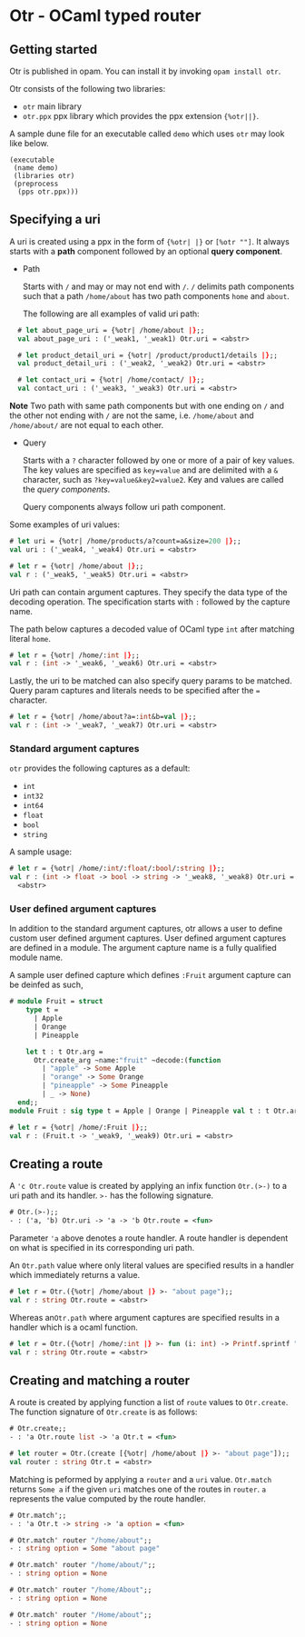 # Otr - OCaml typed router

## Getting started 

Otr is published in opam. You can install it by invoking ```opam install
otr```. 

Otr consists of the following two libraries:
- `otr` main library
- `otr.ppx` ppx library which provides the ppx extension `{%otr||}`.

A sample dune file for an executable called `demo` which uses `otr` may look
like below.

```
(executable
 (name demo)
 (libraries otr)
 (preprocess
  (pps otr.ppx)))
```
## Specifying a uri

A uri is created using a ppx in the form of `{%otr| |}` or `[%otr ""]`. It always starts with a **path** component followed by an optional **query component**.

* Path

  Starts with `/` and may or may not end with `/`. 
  `/` delimits path components such that a path `/home/about` has two path components `home` and `about`.
  
  The following are all examples of valid uri path:

```ocaml
  # let about_page_uri = {%otr| /home/about |};;
  val about_page_uri : ('_weak1, '_weak1) Otr.uri = <abstr>

  # let product_detail_uri = {%otr| /product/product1/details |};;
  val product_detail_uri : ('_weak2, '_weak2) Otr.uri = <abstr>

  # let contact_uri = {%otr| /home/contact/ |};;
  val contact_uri : ('_weak3, '_weak3) Otr.uri = <abstr>
```
  __Note__ Two path with same path components but with one ending on `/` and the other not ending with `/` are not the same, i.e. `/home/about` and `/home/about/` are not equal to each other.

* Query  
  
  Starts with a `?` character followed by one or more of a pair of key values. The key values are specified as `key=value` and are delimited with a `&` character, such as `?key=value&key2=value2`. Key and values are called the *query components*.

  Query components always follow uri path component.

Some examples of uri values:
  
```ocaml
# let uri = {%otr| /home/products/a?count=a&size=200 |};;
val uri : ('_weak4, '_weak4) Otr.uri = <abstr>

# let r = {%otr| /home/about |};;
val r : ('_weak5, '_weak5) Otr.uri = <abstr>
```

Uri path can contain argument captures. They specify the data type of the decoding operation. The specification starts with `:` followed by the capture name.

The path below captures a decoded value of OCaml type `int` after matching literal `home`.

```ocaml
# let r = {%otr| /home/:int |};;
val r : (int -> '_weak6, '_weak6) Otr.uri = <abstr>
```

Lastly, the uri to be matched can also specify query params to be matched.
Query param captures and literals needs to be specified after the `=` character.

```ocaml
# let r = {%otr| /home/about?a=:int&b=val |};;
val r : (int -> '_weak7, '_weak7) Otr.uri = <abstr>
```

### Standard argument captures
    
`otr` provides the following captures as a default:
- `int`
- `int32`
- `int64`
- `float`
- `bool`
- `string`

A sample usage:

```ocaml
# let r = {%otr| /home/:int/:float/:bool/:string |};;
val r : (int -> float -> bool -> string -> '_weak8, '_weak8) Otr.uri =
  <abstr>
```
### User defined argument captures 

In addition to the standard argument captures, otr allows a user to define
custom user defined argument captures. User defined argument captures are
defined in a module. The argument capture name is a fully qualified module
name. 

A sample user defined capture which defines `:Fruit` argument capture can be
deinfed as such,
```ocaml
# module Fruit = struct
    type t =
      | Apple
      | Orange
      | Pineapple

    let t : t Otr.arg =
      Otr.create_arg ~name:"fruit" ~decode:(function
        | "apple" -> Some Apple
        | "orange" -> Some Orange
        | "pineapple" -> Some Pineapple
        | _ -> None)
  end;;
module Fruit : sig type t = Apple | Orange | Pineapple val t : t Otr.arg end

# let r = {%otr| /home/:Fruit |};;
val r : (Fruit.t -> '_weak9, '_weak9) Otr.uri = <abstr>
```

## Creating a route

A `'c Otr.route` value is created by applying an infix function `Otr.(>-)` to a uri path and its handler. `>-` has the following signature.

```ocaml
# Otr.(>-);;
- : ('a, 'b) Otr.uri -> 'a -> 'b Otr.route = <fun>
```
Parameter `'a` above denotes a route handler. A route handler is dependent on what is specified in its corresponding uri path. 

An `Otr.path` value where only literal values are specified results in a
handler which immediately returns a value. 

```ocaml
# let r = Otr.({%otr| /home/about |} >- "about page");;
val r : string Otr.route = <abstr>
```

Whereas an`Otr.path` where argument captures are specified results in a handler
which is a ocaml function.

```ocaml
# let r = Otr.({%otr| /home/:int |} >- fun (i: int) -> Printf.sprintf "int: %d" i);;
val r : string Otr.route = <abstr>
```

## Creating and matching a router

A route is created by applying function a list of `route` values to `Otr.create`. The function signature of `Otr.create` is as follows:

```ocaml
# Otr.create;;
- : 'a Otr.route list -> 'a Otr.t = <fun>
```

```ocaml
# let router = Otr.(create [{%otr| /home/about |} >- "about page"]);;
val router : string Otr.t = <abstr>
```
Matching is peformed by applying a `router` and a `uri` value. `Otr.match`
returns `Some a` if the given `uri` matches one of the routes in `router`. `a`
represents the value computed by the route handler.

```ocaml
# Otr.match';;
- : 'a Otr.t -> string -> 'a option = <fun>
```

```ocaml
# Otr.match' router "/home/about";;
- : string option = Some "about page"

# Otr.match' router "/home/about/";;
- : string option = None

# Otr.match' router "/home/About";;
- : string option = None

# Otr.match' router "/Home/about";;
- : string option = None
```
